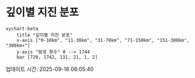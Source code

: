 # 깊이별 지진 분포

```mermaid
xychart-beta
    title "깊이별 지진 분포"
    x-axis ["0-10km", "11-30km", "31-70km", "71-150km", "151-300km", "300km+"]
    y-axis "발생 횟수" 0 --> 1744
    bar [720, 1742, 131, 21, 1, 2]
```

업데이트 시간: 2025-09-18 06:05:40
